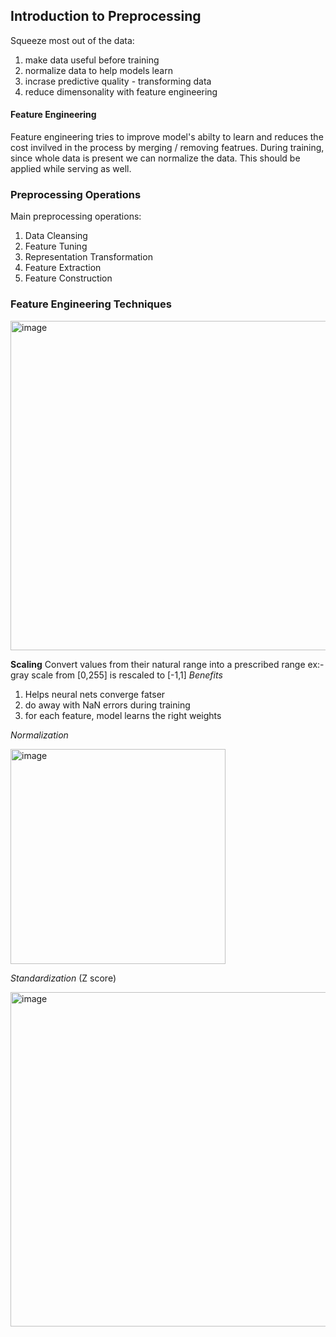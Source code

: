 ## Introduction to Preprocessing
Squeeze most out of the data:
1. make data useful before training
2. normalize data to help models learn
3. incrase predictive quality - transforming data 
4. reduce dimensonality with feature engineering

#### Feature Engineering
Feature engineering tries to improve model's abilty to learn and reduces the cost invilved in the process by merging / removing featrues.
During training, since whole data is present we can normalize the data. This should be applied while serving as well.

### Preprocessing Operations
Main preprocessing operations:
1. Data Cleansing
2. Feature Tuning
3. Representation Transformation
4. Feature Extraction
5. Feature Construction


### Feature Engineering Techniques
<img width="527" alt="image" src="https://github.com/krishnanpooja/Notes.md/assets/8016149/49309731-2895-4c96-87a7-56a00fd80787">

__Scaling__
Convert values from their natural range into a prescribed range
ex:- gray scale from [0,255] is rescaled to [-1,1]
_Benefits_
1. Helps neural nets converge fatser
2. do away with NaN errors during training
3. for each feature, model learns the right weights

_Normalization_

<img width="344" alt="image" src="https://github.com/krishnanpooja/Notes.md/assets/8016149/939706ea-a4fd-4395-a5cf-f4075b248aaa">

_Standardization_ (Z score)

<img width="535" alt="image" src="https://github.com/krishnanpooja/Notes.md/assets/8016149/45a6090d-c2b9-4550-82a9-6477254bfc0f">



